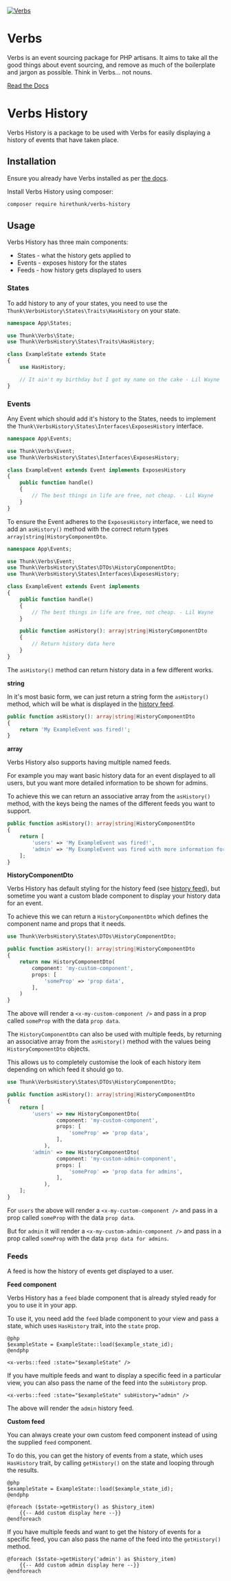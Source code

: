 [![Verbs](art/verbs-animated.gif)](https://verbs.thunk.dev/)

# Verbs

Verbs is an event sourcing package for PHP artisans. It aims to take all the good
things about event sourcing, and remove as much of the boilerplate and jargon as
possible. Think in Verbs… not nouns.

[Read the Docs](https://verbs.thunk.dev/)

# Verbs History

Verbs History is a package to be used with Verbs for easily displaying a history of events that have taken place.

## Installation

Ensure you already have Verbs installed as per [the docs](https://verbs.thunk.dev/docs/getting-started/quickstart).

Install Verbs History using composer:

```bash
composer require hirethunk/verbs-history
```

## Usage

Verbs History has three main components:
- States - what the history gets applied to
- Events - exposes history for the states
- Feeds - how history gets displayed to users

### States

To add history to any of your states, you need to use the `Thunk\VerbsHistory\States\Traits\HasHistory` on your state.

```php
namespace App\States;

use Thunk\Verbs\State;
use Thunk\VerbsHistory\States\Traits\HasHistory;

class ExampleState extends State
{
    use HasHistory;

    // It ain't my birthday but I got my name on the cake - Lil Wayne
}
```

### Events

Any Event which should add it's history to the States, needs to implement the `Thunk\VerbsHistory\States\Interfaces\ExposesHistory` interface.

```php
namespace App\Events;

use Thunk\Verbs\Event;
use Thunk\VerbsHistory\States\Interfaces\ExposesHistory;

class ExampleEvent extends Event implements ExposesHistory
{
    public function handle()
    {
        // The best things in life are free, not cheap. - Lil Wayne
    }
}
```

To ensure the Event adheres to the `ExposesHistory` interface, we need to add an `asHistory()` method with the correct return types `array|string|HistoryComponentDto`.

```php
namespace App\Events;

use Thunk\Verbs\Event;
use Thunk\VerbsHistory\States\DTOs\HistoryComponentDto;
use Thunk\VerbsHistory\States\Interfaces\ExposesHistory;

class ExampleEvent extends Event implements
{
    public function handle()
    {
        // The best things in life are free, not cheap. - Lil Wayne
    }

    public function asHistory(): array|string|HistoryComponentDto
    {
        // Return history data here
    }
}
```

The `asHistory()` method can return history data in a few different works.

**string**

In it's most basic form, we can just return a string form the `asHistory()` method, which will be what is displayed in the [history feed](#feeds).

```php
public function asHistory(): array|string|HistoryComponentDto
{
    return 'My ExampleEvent was fired!';
}
```

**array**

Verbs History also supports having multiple named feeds.

For example you may want basic history data for an event displayed to all users, but you want more detailed information to be shown for admins.

To achieve this we can return an associative array from the `asHistory()` method, with the keys being the names of the different feeds you want to support.

```php
public function asHistory(): array|string|HistoryComponentDto
{
    return [
        'users' => 'My ExampleEvent was fired!',
        'admin' => 'My ExampleEvent was fired with more information for admins!'
    ];
}
```

**HistoryComponentDto**

Verbs History has default styling for the history feed (see [history feed](#feeds)), but sometime you want a custom blade component to display your history data for an event.

To achieve this we can return a `HistoryComponentDto` which defines the component name and props that it needs.

```php
use Thunk\VerbsHistory\States\DTOs\HistoryComponentDto;

public function asHistory(): array|string|HistoryComponentDto
{
    return new HistoryComponentDto(
        component: 'my-custom-component',
        props: [
            'someProp' => 'prop data',
        ],
    )
}
```

The above will render a `<x-my-custom-component />` and pass in a prop called `someProp` with the data `prop data`.

The `HistoryComponentDto` can also be used with multiple feeds, by returning an associative array from the `asHistory()` method with the values being `HistoryComponentDto` objects.

This allows us to completely customise the look of each history item depending on which feed it should go to.

```php
use Thunk\VerbsHistory\States\DTOs\HistoryComponentDto;

public function asHistory(): array|string|HistoryComponentDto
{
    return [
        'users' => new HistoryComponentDto(
                component: 'my-custom-component',
                props: [
                    'someProp' => 'prop data',
                ],
            ),
        'admin' => new HistoryComponentDto(
                component: 'my-custom-admin-component',
                props: [
                    'someProp' => 'prop data for admins',
                ],
            ),
    ];
}
```

For `users` the above will render a `<x-my-custom-component />` and pass in a prop called `someProp` with the data `prop data`.

But for `admin` it will render a `<x-my-custom-admin-component />` and pass in a prop called `someProp` with the data `prop data for admins`.

### Feeds

A feed is how the history of events get displayed to a user.

**Feed component**

Verbs History has a `feed` blade component that is already styled ready for you to use it in your app.

To use it, you need add the `feed` blade component to your view and pass a state, which uses `HasHistory` trait, into the `state` prop.

```blade
@php
$exampleState = ExampleState::load($example_state_id);
@endphp

<x-verbs::feed :state="$exampleState" />
```

If you have multiple feeds and want to display a specific feed in a particular view, you can also pass the name of the feed into the `subHistory` prop.

```blade
<x-verbs::feed :state="$exampleState" subHistory="admin" />
```

The above will render the `admin` history feed.

**Custom feed**

You can always create your own custom feed component instead of using the supplied `feed` component.

To do this, you can get the history of events from a state, which uses `HasHistory` trait, by calling `getHistory()` on the state and looping through the results.

```blade
@php
$exampleState = ExampleState::load($example_state_id);
@endphp

@foreach ($state->getHistory() as $history_item)
    {{-- Add custom display here --}}
@endforeach
```

If you have multiple feeds and want to get the history of events for a specific feed, you can also pass the name of the feed into the `getHistory()` method.

```blade
@foreach ($state->getHistory('admin') as $history_item)
    {{-- Add custom admin display here --}}
@endforeach
```
